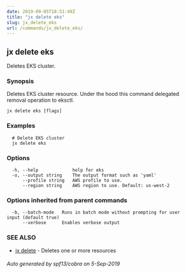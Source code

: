 ```yaml
---
date: 2019-09-05T18:51:49Z
title: "jx delete eks"
slug: jx_delete_eks
url: /commands/jx_delete_eks/
---
```

## jx delete eks

Deletes EKS cluster.

### Synopsis

Deletes EKS cluster resource. Under the hood this command delegated removal operation to eksctl.

```
jx delete eks [flags]
```

### Examples

```
  # Delete EKS cluster
  jx delete eks
```

### Options

```
  -h, --help             help for eks
  -o, --output string    The output format such as 'yaml'
      --profile string   AWS profile to use.
      --region string    AWS region to use. Default: us-west-2
```

### Options inherited from parent commands

```
  -b, --batch-mode   Runs in batch mode without prompting for user input (default true)
      --verbose      Enables verbose output
```

### SEE ALSO

* [jx delete](/commands/jx_delete/)	 - Deletes one or more resources

###### Auto generated by spf13/cobra on 5-Sep-2019
